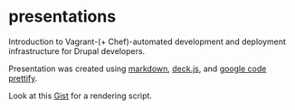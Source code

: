 presentations
=============

Introduction to Vagrant-(+ Chef)-automated development and deployment infrastructure for Drupal developers.

Presentation was created using [markdown](http://daringfireball.net/projects/markdown/),
[deck.js](http://imakewebthings.com/deck.js/), and
[google code prettify](https://code.google.com/p/google-code-prettify/).

Look at this [Gist](https://gist.github.com/amirkdv/6030371) for a rendering script.
